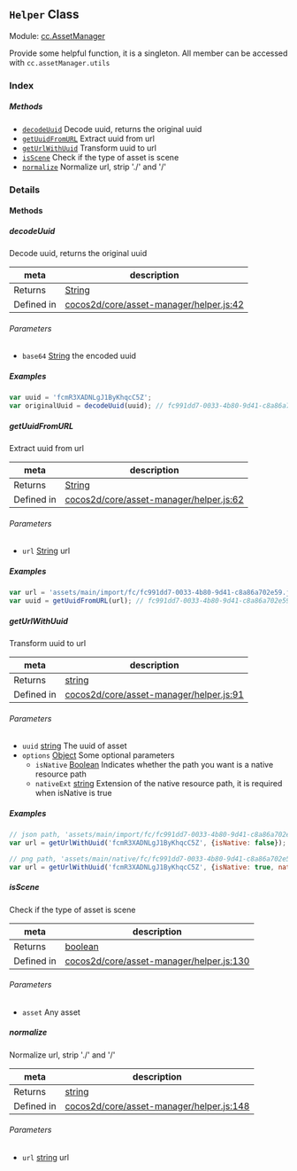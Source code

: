 ## `Helper` Class



Module: [cc.AssetManager](../modules/cc.AssetManager.md)


Provide some helpful function, it is a singleton. All member can be accessed with `cc.assetManager.utils`



### Index



##### Methods

  - [`decodeUuid`](#decodeuuid) Decode uuid, returns the original uuid
  - [`getUuidFromURL`](#getuuidfromurl) Extract uuid from url
  - [`getUrlWithUuid`](#geturlwithuuid) Transform uuid to url
  - [`isScene`](#isscene) Check if the type of asset is scene
  - [`normalize`](#normalize) Normalize url, strip './' and '/'



### Details




<!-- Method Block -->
#### Methods


##### decodeUuid

Decode uuid, returns the original uuid

| meta | description |
|------|-------------|
| Returns | <a href="https://developer.mozilla.org/en/JavaScript/Reference/Global_Objects/String" class="crosslink external" target="_blank">String</a> 
| Defined in | [cocos2d/core/asset-manager/helper.js:42](https://github.com/cocos-creator/engine/blob/ca662e1d8c009e4c070be6fb12c55967f9cdd6f6/cocos2d/core/asset-manager/helper.js#L42) |

###### Parameters
- `base64` <a href="https://developer.mozilla.org/en/JavaScript/Reference/Global_Objects/String" class="crosslink external" target="_blank">String</a> the encoded uuid

##### Examples

```js
var uuid = 'fcmR3XADNLgJ1ByKhqcC5Z';
var originalUuid = decodeUuid(uuid); // fc991dd7-0033-4b80-9d41-c8a86a702e59
```

##### getUuidFromURL

Extract uuid from url

| meta | description |
|------|-------------|
| Returns | <a href="https://developer.mozilla.org/en/JavaScript/Reference/Global_Objects/String" class="crosslink external" target="_blank">String</a> 
| Defined in | [cocos2d/core/asset-manager/helper.js:62](https://github.com/cocos-creator/engine/blob/ca662e1d8c009e4c070be6fb12c55967f9cdd6f6/cocos2d/core/asset-manager/helper.js#L62) |

###### Parameters
- `url` <a href="https://developer.mozilla.org/en/JavaScript/Reference/Global_Objects/String" class="crosslink external" target="_blank">String</a> url

##### Examples

```js
var url = 'assets/main/import/fc/fc991dd7-0033-4b80-9d41-c8a86a702e59.json';
var uuid = getUuidFromURL(url); // fc991dd7-0033-4b80-9d41-c8a86a702e59
```

##### getUrlWithUuid

Transform uuid to url

| meta | description |
|------|-------------|
| Returns | <a href="https://developer.mozilla.org/en/JavaScript/Reference/Global_Objects/String" class="crosslink external" target="_blank">string</a> 
| Defined in | [cocos2d/core/asset-manager/helper.js:91](https://github.com/cocos-creator/engine/blob/ca662e1d8c009e4c070be6fb12c55967f9cdd6f6/cocos2d/core/asset-manager/helper.js#L91) |

###### Parameters
- `uuid` <a href="https://developer.mozilla.org/en/JavaScript/Reference/Global_Objects/String" class="crosslink external" target="_blank">string</a> The uuid of asset
- `options` <a href="https://developer.mozilla.org/en/JavaScript/Reference/Global_Objects/Object" class="crosslink external" target="_blank">Object</a> Some optional parameters
	- `isNative` <a href="https://developer.mozilla.org/en/JavaScript/Reference/Global_Objects/Boolean" class="crosslink external" target="_blank">Boolean</a> Indicates whether the path you want is a native resource path
	- `nativeExt` <a href="https://developer.mozilla.org/en/JavaScript/Reference/Global_Objects/String" class="crosslink external" target="_blank">string</a> Extension of the native resource path, it is required when isNative is true

##### Examples

```js
// json path, 'assets/main/import/fc/fc991dd7-0033-4b80-9d41-c8a86a702e59.json';
var url = getUrlWithUuid('fcmR3XADNLgJ1ByKhqcC5Z', {isNative: false});

// png path, 'assets/main/native/fc/fc991dd7-0033-4b80-9d41-c8a86a702e59.png';
var url = getUrlWithUuid('fcmR3XADNLgJ1ByKhqcC5Z', {isNative: true, nativeExt: '.png'});
```

##### isScene

Check if the type of asset is scene

| meta | description |
|------|-------------|
| Returns | <a href="https://developer.mozilla.org/en/JavaScript/Reference/Global_Objects/Boolean" class="crosslink external" target="_blank">boolean</a> 
| Defined in | [cocos2d/core/asset-manager/helper.js:130](https://github.com/cocos-creator/engine/blob/ca662e1d8c009e4c070be6fb12c55967f9cdd6f6/cocos2d/core/asset-manager/helper.js#L130) |

###### Parameters
- `asset` Any asset


##### normalize

Normalize url, strip './' and '/'

| meta | description |
|------|-------------|
| Returns | <a href="https://developer.mozilla.org/en/JavaScript/Reference/Global_Objects/String" class="crosslink external" target="_blank">string</a> 
| Defined in | [cocos2d/core/asset-manager/helper.js:148](https://github.com/cocos-creator/engine/blob/ca662e1d8c009e4c070be6fb12c55967f9cdd6f6/cocos2d/core/asset-manager/helper.js#L148) |

###### Parameters
- `url` <a href="https://developer.mozilla.org/en/JavaScript/Reference/Global_Objects/String" class="crosslink external" target="_blank">string</a> url



